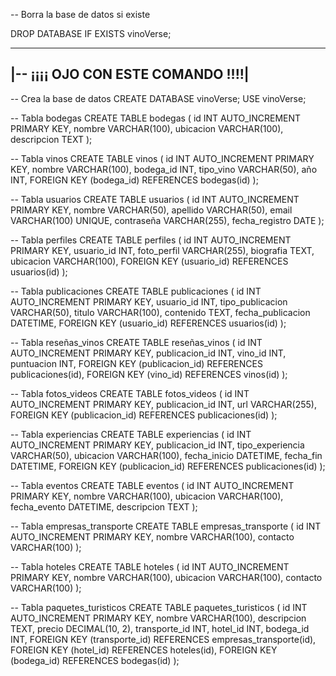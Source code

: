 -- Borra la base de datos si existe


DROP DATABASE IF EXISTS vinoVerse;

------------------------------------------
|-- ¡¡¡¡     OJO CON ESTE COMANDO    !!!!|
------------------------------------------



-- Crea la base de datos
CREATE DATABASE vinoVerse;
USE vinoVerse;

-- Tabla bodegas
CREATE TABLE bodegas (
    id INT AUTO_INCREMENT PRIMARY KEY,
    nombre VARCHAR(100),
    ubicacion VARCHAR(100),
    descripcion TEXT
);

-- Tabla vinos
CREATE TABLE vinos (
    id INT AUTO_INCREMENT PRIMARY KEY,
    nombre VARCHAR(100),
    bodega_id INT,
    tipo_vino VARCHAR(50),
    año INT,
    FOREIGN KEY (bodega_id) REFERENCES bodegas(id)
);

-- Tabla usuarios
CREATE TABLE usuarios (
    id INT AUTO_INCREMENT PRIMARY KEY,
    nombre VARCHAR(50),
    apellido VARCHAR(50),
    email VARCHAR(100) UNIQUE,
    contraseña VARCHAR(255),
    fecha_registro DATE
);

-- Tabla perfiles
CREATE TABLE perfiles (
    id INT AUTO_INCREMENT PRIMARY KEY,
    usuario_id INT,
    foto_perfil VARCHAR(255),
    biografia TEXT,
    ubicacion VARCHAR(100),
    FOREIGN KEY (usuario_id) REFERENCES usuarios(id)
);

-- Tabla publicaciones
CREATE TABLE publicaciones (
    id INT AUTO_INCREMENT PRIMARY KEY,
    usuario_id INT,
    tipo_publicacion VARCHAR(50),
    titulo VARCHAR(100),
    contenido TEXT,
    fecha_publicacion DATETIME,
    FOREIGN KEY (usuario_id) REFERENCES usuarios(id)
);

-- Tabla reseñas_vinos
CREATE TABLE reseñas_vinos (
    id INT AUTO_INCREMENT PRIMARY KEY,
    publicacion_id INT,
    vino_id INT,
    puntuacion INT,
    FOREIGN KEY (publicacion_id) REFERENCES publicaciones(id),
    FOREIGN KEY (vino_id) REFERENCES vinos(id)
);

-- Tabla fotos_videos
CREATE TABLE fotos_videos (
    id INT AUTO_INCREMENT PRIMARY KEY,
    publicacion_id INT,
    url VARCHAR(255),
    FOREIGN KEY (publicacion_id) REFERENCES publicaciones(id)
);

-- Tabla experiencias
CREATE TABLE experiencias (
    id INT AUTO_INCREMENT PRIMARY KEY,
    publicacion_id INT,
    tipo_experiencia VARCHAR(50),
    ubicacion VARCHAR(100),
    fecha_inicio DATETIME,
    fecha_fin DATETIME,
    FOREIGN KEY (publicacion_id) REFERENCES publicaciones(id)
);

-- Tabla eventos
CREATE TABLE eventos (
    id INT AUTO_INCREMENT PRIMARY KEY,
    nombre VARCHAR(100),
    ubicacion VARCHAR(100),
    fecha_evento DATETIME,
    descripcion TEXT
);

-- Tabla empresas_transporte
CREATE TABLE empresas_transporte (
    id INT AUTO_INCREMENT PRIMARY KEY,
    nombre VARCHAR(100),
    contacto VARCHAR(100)
);

-- Tabla hoteles
CREATE TABLE hoteles (
    id INT AUTO_INCREMENT PRIMARY KEY,
    nombre VARCHAR(100),
    ubicacion VARCHAR(100),
    contacto VARCHAR(100)
);

-- Tabla paquetes_turisticos
CREATE TABLE paquetes_turisticos (
    id INT AUTO_INCREMENT PRIMARY KEY,
    nombre VARCHAR(100),
    descripcion TEXT,
    precio DECIMAL(10, 2),
    transporte_id INT,
    hotel_id INT,
    bodega_id INT,
    FOREIGN KEY (transporte_id) REFERENCES empresas_transporte(id),
    FOREIGN KEY (hotel_id) REFERENCES hoteles(id),
    FOREIGN KEY (bodega_id) REFERENCES bodegas(id)
);
